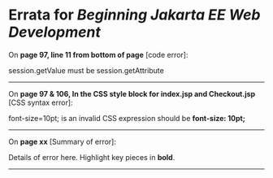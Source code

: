# Errata for *Beginning Jakarta EE Web Development*

On **page 97, line 11 from bottom of page** [code error]:
 
session.getValue must be session.getAttribute

***

On **page 97 & 106, In the CSS style block for index.jsp and Checkout.jsp** [CSS syntax error]:
 
font-size=10pt; is an invalid CSS expression should be **font-size: 10pt;**

***

On **page xx** [Summary of error]:
 
Details of error here. Highlight key pieces in **bold**.

***
